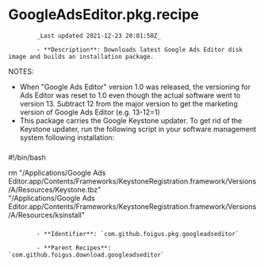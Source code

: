 # GoogleAdsEditor.pkg.recipe

            _Last updated 2021-12-23 20:01:50Z_

            - **Description**: Downloads latest Google Ads Editor disk image and builds an installation package.

NOTES:
- When "Google Ads Editor" version 1.0 was released, the versioning for Ads Editor was reset to 1.0 even though the actual software went to version 13.  Subtract 12 from the major version to get the marketing version of Google Ads Editor (e.g. 13-12=1)
- This package carries the Google Keystone updater.  To get rid of the Keystone updater, run the following script in your software management system following installation:

###
#!/bin/bash

rm "/Applications/Google Ads Editor.app/Contents/Frameworks/KeystoneRegistration.framework/Versions/A/Resources/Keystone.tbz" \
"/Applications/Google Ads Editor.app/Contents/Frameworks/KeystoneRegistration.framework/Versions/A/Resources/ksinstall"
###

            - **Identifier**: `com.github.foigus.pkg.googleadseditor`

            - **Parent Recipes**: `com.github.foigus.download.googleadseditor`
